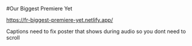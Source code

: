 #Our Biggest Premiere Yet

https://fr-biggest-premiere-yet.netlify.app/

Captions
need to fix poster that shows during audio so you dont need to scroll

